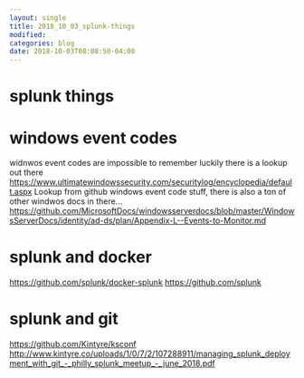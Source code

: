 ```yaml
---
layout: single
title: 2018_10_03_splunk-things
modified:
categories: blog
date: 2018-10-03T08:08:50-04:00
---
```


# splunk things

# windows event codes
widnwos event codes are impossible to remember luckily there is a lookup out there https://www.ultimatewindowssecurity.com/securitylog/encyclopedia/default.aspx
Lookup from github windows event code stuff, there is also a ton of other windwos docs in there...  https://github.com/MicrosoftDocs/windowsserverdocs/blob/master/WindowsServerDocs/identity/ad-ds/plan/Appendix-L--Events-to-Monitor.md

# splunk and docker
https://github.com/splunk/docker-splunk
https://github.com/splunk

# splunk and git 
https://github.com/Kintyre/ksconf
http://www.kintyre.co/uploads/1/0/7/2/107288911/managing_splunk_deployment_with_git_-_philly_splunk_meetup_-_june_2018.pdf

